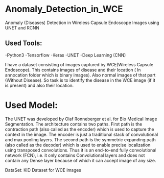 # Anomaly_Detection_in_WCE

Anomaly (Diseases) Detection in Wireless Capsule Endoscope Images using UNET and RCNN

## Used Tools:

-Python3
-Tensorflow
-Keras
-UNET
-Deep Learning (CNN)


I have a dataset consisting of images captured by WCE(Wireless Capsule Endoscope). 
This contains images of disease and their location ( In annocation folder which is binary images). 
Also normal images of that part (Without Disease). So task is to identify the disease in the WCE image (if it is present) and also their location.


# Used Model:
The UNET was developed by Olaf Ronneberger et al. for Bio Medical Image Segmentation. 
The architecture contains two paths. First path is the contraction path (also called as the encoder) which is used to capture the context in the image. 
The encoder is just a traditional stack of convolutional and max pooling layers. The second path is the symmetric expanding path (also called as the decoder) which is used to enable precise localization using transposed convolutions. 
Thus it is an end-to-end fully convolutional network (FCN), i.e. it only contains Convolutional layers and does not contain any Dense layer because of which it can accept image of any size.

DataSet:
KID Dataset for WCE images

